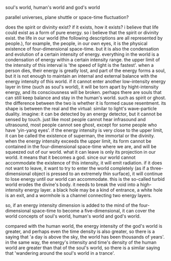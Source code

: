 soul's world, human's world and god's world

parallel universes, plane shuttle or space-time fluctuation?


does the spirit or divinity exist? if it exists, how it exists? i believe that life could exist as a form of pure energy. so i believe that the spirit or divinity exist. the life in our world (the following descriptions are all represented by people.), for example, the people, in our own eyes, it is the physical existence of four-dimensional space-time. but it is also the condensation and evolution of a certain intensity of energy. everything in the world is a condensation of energy within a certain intensity range. the upper limit of the intensity of this interval is 'the speed of light is the fastest'. when a person dies, their energy is greatly lost, and part of the energy forms a soul, but it is not enough to maintain an internal and external balance with the energy intensity of this world. if it cannot enter another low-intensity energy layer in time (such as soul's world), it will be torn apart by hight-intensity energy, and its consciousness will be broken. perhaps there are souls that can still keep balance and stay in the human's world. such as spirit or ghost. the difference between the two is whether it is formed cause resentment. its shape is between the real and the virtual: similar to light's wave-particle duality. imagine: it can be detected by an energy detector, but it cannot be sensed by touch. just like most people cannot hear infrasound and ultrasound, most people cannot see ghost, except for some people who have 'yin-yang eyes'. if the energy intensity is very close to the upper limit, it can be called the existence of superman, the immortal or the divinity. when the energy intensity exceeds the upper limit, its form cannot be contained in the four-dimensional space-time where we are, and will be squeezed out of our world. what it can leave is only its projection in our world. it means that it becomes a god. since our world cannot accommodate the existence of this intensity, it will emit radiation. if it does not want to leave, it want to try to enter the world completely (as if a three-dimensional object is pressed to an extremely thin surface), it will continue to lose energy until our world can accommodate. this is the so-called turbid world erodes the divine's body. it needs to break the void into a high-intensity energy layer. a black hole may be a kind of entrance, a white hole is an exit, and a wormhole is a channel connecting two energy layers.

so, if an energy intensity dimension is added to the mind of the four-dimensional space-time to become a five-dimensional, it can cover the world concepts of soul's world, human's world and god's world.

compared with the human world, the energy intensity of the god's world is greater, and perhaps even the time density is also greater, so there is a saying that 'a day is above the sky, the world has been thousands of years'. in the same way, the energy's intensity and time's density of the human world are greater than that of the soul's world, so there is a similar saying that 'wandering around the soul's world in a trance'.
